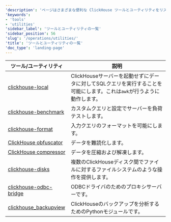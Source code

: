 ```yaml
---
'description': 'ページはさまざまな便利な ClickHouse ツールとユーティリティをリストしています。'
'keywords':
- 'tools'
- 'utilities'
'sidebar_label': 'ツールとユーティリティの一覧'
'sidebar_position': 56
'slug': '/operations/utilities/'
'title': 'ツールとユーティリティの一覧'
'doc_type': 'landing-page'
---
```


| ツール/ユーティリティ | 説明 |
|------|-------------|
|[clickhouse-local](../../operations/utilities/clickhouse-local.md) | ClickHouseサーバーを起動せずにデータに対してSQLクエリを実行することを可能にします。これは`awk`が行うように動作します。|
|[clickhouse-benchmark](../../operations/utilities/clickhouse-benchmark.md) | カスタムクエリと設定でサーバーを負荷テストします。|
| [clickhouse-format](../../operations/utilities/clickhouse-format.md) | 入力クエリのフォーマットを可能にします。|
|[ClickHouse obfuscator](../../operations/utilities/clickhouse-obfuscator.md) | データを難読化します。|
|[ClickHouse compressor](../../operations/utilities/clickhouse-compressor.md) | データを圧縮および解凍します。|
| [clickhouse-disks](../../operations/utilities/clickhouse-disks.md) | 複数のClickHouseディスク間でファイルに対するファイルシステムのような操作を提供します。|
| [clickhouse-odbc-bridge](../../operations/utilities/odbc-bridge.md) | ODBCドライバのためのプロキシサーバーです。|
| [clickhouse_backupview](../../operations/utilities/backupview.md) | ClickHouseのバックアップを分析するためのPythonモジュールです。|
